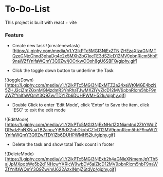 # To-Do-List
This project is built with react + vite

### Feature
- Create new task
!(createnewtask)[https://i.giphy.com/media/v1.Y2lkPTc5MGI3NjExZTNjZHEzaXlzaGNjMTQzeGNjcGhnd3phaDg4c2x5MXh2bG1ocTE3dSZlcD12MV9pbnRlcm5hbF9naWZfYnlfaWQmY3Q9Zw/jOOrkwOOoh8gU6SBFQ/giphy.gif]

- Click the toggle down button to underline the Task

!(toggleDown)[https://i.giphy.com/media/v1.Y2lkPTc5MGI3NjExMTZ2a24xeWt0MGE4bzN5ZHJ2cjZmZGxnMGMzdmR3YnRhaTJwMXZlYyZlcD12MV9pbnRlcm5hbF9naWZfYnlfaWQmY3Q9Zw/TDYIZb6DUHPWMH52Iu/giphy.gif]

- Double Click to enter 'Edit Mode', click 'Enter' to Save the item, click 'ESC' to exit the edit mode

!(EditMode)[https://i.giphy.com/media/v1.Y2lkPTc5MGI3NjExNHc1ZXNiamtnd2ZhYWdlZDRsdzFnNXNuaTB2anpzYjB6dXZnbDkxbCZlcD12MV9pbnRlcm5hbF9naWZfYnlfaWQmY3Q9Zw/TDYIZb6DUHPWMH52Iu/giphy.gif]

- Delete the task and show total Task count in footer

!(DeleteMode)[https://i.giphy.com/media/v1.Y2lkPTc5MGI3NjExb2h4aGNleXNmemJpYTh5ajJpMXpqbWo5b2d1NHcwYXRlcW9wbDV6aiZlcD12MV9pbnRlcm5hbF9naWZfYnlfaWQmY3Q9Zw/mU622AzxINmjZ6tdVp/giphy.gif]